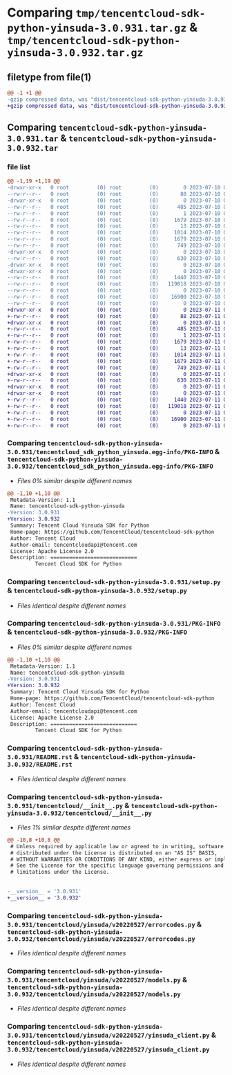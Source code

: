# Comparing `tmp/tencentcloud-sdk-python-yinsuda-3.0.931.tar.gz` & `tmp/tencentcloud-sdk-python-yinsuda-3.0.932.tar.gz`

## filetype from file(1)

```diff
@@ -1 +1 @@
-gzip compressed data, was "dist/tencentcloud-sdk-python-yinsuda-3.0.931.tar", last modified: Mon Jul 10 01:02:23 2023, max compression
+gzip compressed data, was "dist/tencentcloud-sdk-python-yinsuda-3.0.932.tar", last modified: Tue Jul 11 01:08:08 2023, max compression
```

## Comparing `tencentcloud-sdk-python-yinsuda-3.0.931.tar` & `tencentcloud-sdk-python-yinsuda-3.0.932.tar`

### file list

```diff
@@ -1,19 +1,19 @@
-drwxr-xr-x   0 root         (0) root         (0)        0 2023-07-10 01:02:23.000000 tencentcloud-sdk-python-yinsuda-3.0.931/
--rw-r--r--   0 root         (0) root         (0)       88 2023-07-10 01:02:23.000000 tencentcloud-sdk-python-yinsuda-3.0.931/setup.cfg
-drwxr-xr-x   0 root         (0) root         (0)        0 2023-07-10 01:02:23.000000 tencentcloud-sdk-python-yinsuda-3.0.931/tencentcloud_sdk_python_yinsuda.egg-info/
--rw-r--r--   0 root         (0) root         (0)      485 2023-07-10 01:02:23.000000 tencentcloud-sdk-python-yinsuda-3.0.931/tencentcloud_sdk_python_yinsuda.egg-info/SOURCES.txt
--rw-r--r--   0 root         (0) root         (0)        1 2023-07-10 01:02:23.000000 tencentcloud-sdk-python-yinsuda-3.0.931/tencentcloud_sdk_python_yinsuda.egg-info/dependency_links.txt
--rw-r--r--   0 root         (0) root         (0)     1679 2023-07-10 01:02:23.000000 tencentcloud-sdk-python-yinsuda-3.0.931/tencentcloud_sdk_python_yinsuda.egg-info/PKG-INFO
--rw-r--r--   0 root         (0) root         (0)       13 2023-07-10 01:02:23.000000 tencentcloud-sdk-python-yinsuda-3.0.931/tencentcloud_sdk_python_yinsuda.egg-info/top_level.txt
--rw-r--r--   0 root         (0) root         (0)     1014 2023-07-10 01:02:23.000000 tencentcloud-sdk-python-yinsuda-3.0.931/setup.py
--rw-r--r--   0 root         (0) root         (0)     1679 2023-07-10 01:02:23.000000 tencentcloud-sdk-python-yinsuda-3.0.931/PKG-INFO
--rw-r--r--   0 root         (0) root         (0)      749 2023-07-10 01:02:23.000000 tencentcloud-sdk-python-yinsuda-3.0.931/README.rst
-drwxr-xr-x   0 root         (0) root         (0)        0 2023-07-10 01:02:23.000000 tencentcloud-sdk-python-yinsuda-3.0.931/tencentcloud/
--rw-r--r--   0 root         (0) root         (0)      630 2023-07-10 01:02:23.000000 tencentcloud-sdk-python-yinsuda-3.0.931/tencentcloud/__init__.py
-drwxr-xr-x   0 root         (0) root         (0)        0 2023-07-10 01:02:23.000000 tencentcloud-sdk-python-yinsuda-3.0.931/tencentcloud/yinsuda/
-drwxr-xr-x   0 root         (0) root         (0)        0 2023-07-10 01:02:23.000000 tencentcloud-sdk-python-yinsuda-3.0.931/tencentcloud/yinsuda/v20220527/
--rw-r--r--   0 root         (0) root         (0)     1440 2023-07-10 01:02:23.000000 tencentcloud-sdk-python-yinsuda-3.0.931/tencentcloud/yinsuda/v20220527/errorcodes.py
--rw-r--r--   0 root         (0) root         (0)   119018 2023-07-10 01:02:23.000000 tencentcloud-sdk-python-yinsuda-3.0.931/tencentcloud/yinsuda/v20220527/models.py
--rw-r--r--   0 root         (0) root         (0)        0 2023-07-10 01:02:23.000000 tencentcloud-sdk-python-yinsuda-3.0.931/tencentcloud/yinsuda/v20220527/__init__.py
--rw-r--r--   0 root         (0) root         (0)    16900 2023-07-10 01:02:23.000000 tencentcloud-sdk-python-yinsuda-3.0.931/tencentcloud/yinsuda/v20220527/yinsuda_client.py
--rw-r--r--   0 root         (0) root         (0)        0 2023-07-10 01:02:23.000000 tencentcloud-sdk-python-yinsuda-3.0.931/tencentcloud/yinsuda/__init__.py
+drwxr-xr-x   0 root         (0) root         (0)        0 2023-07-11 01:08:08.000000 tencentcloud-sdk-python-yinsuda-3.0.932/
+-rw-r--r--   0 root         (0) root         (0)       88 2023-07-11 01:08:08.000000 tencentcloud-sdk-python-yinsuda-3.0.932/setup.cfg
+drwxr-xr-x   0 root         (0) root         (0)        0 2023-07-11 01:08:08.000000 tencentcloud-sdk-python-yinsuda-3.0.932/tencentcloud_sdk_python_yinsuda.egg-info/
+-rw-r--r--   0 root         (0) root         (0)      485 2023-07-11 01:08:08.000000 tencentcloud-sdk-python-yinsuda-3.0.932/tencentcloud_sdk_python_yinsuda.egg-info/SOURCES.txt
+-rw-r--r--   0 root         (0) root         (0)        1 2023-07-11 01:08:08.000000 tencentcloud-sdk-python-yinsuda-3.0.932/tencentcloud_sdk_python_yinsuda.egg-info/dependency_links.txt
+-rw-r--r--   0 root         (0) root         (0)     1679 2023-07-11 01:08:08.000000 tencentcloud-sdk-python-yinsuda-3.0.932/tencentcloud_sdk_python_yinsuda.egg-info/PKG-INFO
+-rw-r--r--   0 root         (0) root         (0)       13 2023-07-11 01:08:08.000000 tencentcloud-sdk-python-yinsuda-3.0.932/tencentcloud_sdk_python_yinsuda.egg-info/top_level.txt
+-rw-r--r--   0 root         (0) root         (0)     1014 2023-07-11 01:08:07.000000 tencentcloud-sdk-python-yinsuda-3.0.932/setup.py
+-rw-r--r--   0 root         (0) root         (0)     1679 2023-07-11 01:08:08.000000 tencentcloud-sdk-python-yinsuda-3.0.932/PKG-INFO
+-rw-r--r--   0 root         (0) root         (0)      749 2023-07-11 01:08:07.000000 tencentcloud-sdk-python-yinsuda-3.0.932/README.rst
+drwxr-xr-x   0 root         (0) root         (0)        0 2023-07-11 01:08:08.000000 tencentcloud-sdk-python-yinsuda-3.0.932/tencentcloud/
+-rw-r--r--   0 root         (0) root         (0)      630 2023-07-11 01:08:07.000000 tencentcloud-sdk-python-yinsuda-3.0.932/tencentcloud/__init__.py
+drwxr-xr-x   0 root         (0) root         (0)        0 2023-07-11 01:08:08.000000 tencentcloud-sdk-python-yinsuda-3.0.932/tencentcloud/yinsuda/
+drwxr-xr-x   0 root         (0) root         (0)        0 2023-07-11 01:08:08.000000 tencentcloud-sdk-python-yinsuda-3.0.932/tencentcloud/yinsuda/v20220527/
+-rw-r--r--   0 root         (0) root         (0)     1440 2023-07-11 01:08:07.000000 tencentcloud-sdk-python-yinsuda-3.0.932/tencentcloud/yinsuda/v20220527/errorcodes.py
+-rw-r--r--   0 root         (0) root         (0)   119018 2023-07-11 01:08:07.000000 tencentcloud-sdk-python-yinsuda-3.0.932/tencentcloud/yinsuda/v20220527/models.py
+-rw-r--r--   0 root         (0) root         (0)        0 2023-07-11 01:08:07.000000 tencentcloud-sdk-python-yinsuda-3.0.932/tencentcloud/yinsuda/v20220527/__init__.py
+-rw-r--r--   0 root         (0) root         (0)    16900 2023-07-11 01:08:08.000000 tencentcloud-sdk-python-yinsuda-3.0.932/tencentcloud/yinsuda/v20220527/yinsuda_client.py
+-rw-r--r--   0 root         (0) root         (0)        0 2023-07-11 01:08:08.000000 tencentcloud-sdk-python-yinsuda-3.0.932/tencentcloud/yinsuda/__init__.py
```

### Comparing `tencentcloud-sdk-python-yinsuda-3.0.931/tencentcloud_sdk_python_yinsuda.egg-info/PKG-INFO` & `tencentcloud-sdk-python-yinsuda-3.0.932/tencentcloud_sdk_python_yinsuda.egg-info/PKG-INFO`

 * *Files 0% similar despite different names*

```diff
@@ -1,10 +1,10 @@
 Metadata-Version: 1.1
 Name: tencentcloud-sdk-python-yinsuda
-Version: 3.0.931
+Version: 3.0.932
 Summary: Tencent Cloud Yinsuda SDK for Python
 Home-page: https://github.com/TencentCloud/tencentcloud-sdk-python
 Author: Tencent Cloud
 Author-email: tencentcloudapi@tencent.com
 License: Apache License 2.0
 Description: ============================
         Tencent Cloud SDK for Python
```

### Comparing `tencentcloud-sdk-python-yinsuda-3.0.931/setup.py` & `tencentcloud-sdk-python-yinsuda-3.0.932/setup.py`

 * *Files identical despite different names*

### Comparing `tencentcloud-sdk-python-yinsuda-3.0.931/PKG-INFO` & `tencentcloud-sdk-python-yinsuda-3.0.932/PKG-INFO`

 * *Files 0% similar despite different names*

```diff
@@ -1,10 +1,10 @@
 Metadata-Version: 1.1
 Name: tencentcloud-sdk-python-yinsuda
-Version: 3.0.931
+Version: 3.0.932
 Summary: Tencent Cloud Yinsuda SDK for Python
 Home-page: https://github.com/TencentCloud/tencentcloud-sdk-python
 Author: Tencent Cloud
 Author-email: tencentcloudapi@tencent.com
 License: Apache License 2.0
 Description: ============================
         Tencent Cloud SDK for Python
```

### Comparing `tencentcloud-sdk-python-yinsuda-3.0.931/README.rst` & `tencentcloud-sdk-python-yinsuda-3.0.932/README.rst`

 * *Files identical despite different names*

### Comparing `tencentcloud-sdk-python-yinsuda-3.0.931/tencentcloud/__init__.py` & `tencentcloud-sdk-python-yinsuda-3.0.932/tencentcloud/__init__.py`

 * *Files 1% similar despite different names*

```diff
@@ -10,8 +10,8 @@
 # Unless required by applicable law or agreed to in writing, software
 # distributed under the License is distributed on an "AS IS" BASIS,
 # WITHOUT WARRANTIES OR CONDITIONS OF ANY KIND, either express or implied.
 # See the License for the specific language governing permissions and
 # limitations under the License.
 
 
-__version__ = '3.0.931'
+__version__ = '3.0.932'
```

### Comparing `tencentcloud-sdk-python-yinsuda-3.0.931/tencentcloud/yinsuda/v20220527/errorcodes.py` & `tencentcloud-sdk-python-yinsuda-3.0.932/tencentcloud/yinsuda/v20220527/errorcodes.py`

 * *Files identical despite different names*

### Comparing `tencentcloud-sdk-python-yinsuda-3.0.931/tencentcloud/yinsuda/v20220527/models.py` & `tencentcloud-sdk-python-yinsuda-3.0.932/tencentcloud/yinsuda/v20220527/models.py`

 * *Files identical despite different names*

### Comparing `tencentcloud-sdk-python-yinsuda-3.0.931/tencentcloud/yinsuda/v20220527/yinsuda_client.py` & `tencentcloud-sdk-python-yinsuda-3.0.932/tencentcloud/yinsuda/v20220527/yinsuda_client.py`

 * *Files identical despite different names*

